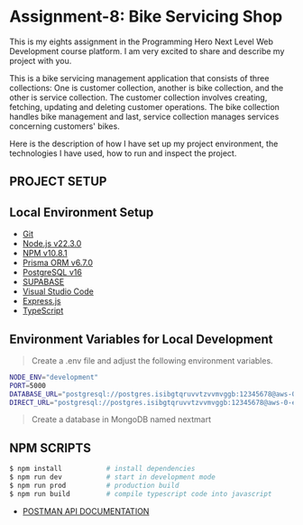 # Assignment-8: Bike Servicing Shop

This is my eights assignment in the Programming Hero Next Level Web Development course platform. I am very excited to share and describe my project with you.

This is a bike servicing management application that consists of three collections: One is customer collection, another is bike collection, and the other is service collection. The customer collection involves creating, fetching, updating and deleting customer operations. The bike collection handles bike management and last, service collection manages services concerning customers' bikes.

Here is the description of how I have set up my project environment, the technologies I have used, how to run and inspect the project.

## PROJECT SETUP

## Local Environment Setup

- [Git](https://git-scm.com/)
- [Node.js v22.3.0](https://nodejs.org/en/)
- [NPM v10.8.1](https://www.npmjs.com/)
- [Prisma ORM v6.7.0](https://www.prisma.io/)
- [PostgreSQL v16](https://www.postgresql.org/)
- [SUPABASE](https://supabase.com/)
- [Visual Studio Code](https://code.visualstudio.com/)
- [Express.js](https://expressjs.com/)
- [TypeScript](https://www.typescriptlang.org/)

## Environment Variables for Local Development

> Create a .env file and adjust the following environment variables.

```bash
NODE_ENV="development"
PORT=5000
DATABASE_URL="postgresql://postgres.isibgtqruvvtzvvmvggb:12345678@aws-0-eu-central-1.pooler.supabase.com:6543/postgres?pgbouncer=true"
DIRECT_URL="postgresql://postgres.isibgtqruvvtzvvmvggb:12345678@aws-0-eu-central-1.pooler.supabase.com:5432/postgres"
```

> Create a database in MongoDB named nextmart

## NPM SCRIPTS

```bash
$ npm install           # install dependencies
$ npm run dev           # start in development mode
$ npm run prod          # production build
$ npm run build         # compile typescript code into javascript
```

- [POSTMAN API DOCUMENTATION](https://www.postman.com/winter-capsule-905954/public-work-space/collection/rrxtu6v/bike-service)
